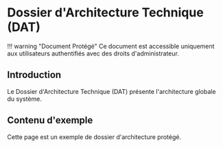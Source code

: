 # Dossier d'Architecture Technique (DAT)

!!! warning "Document Protégé"
    Ce document est accessible uniquement aux utilisateurs authentifiés avec des droits d'administrateur.

## Introduction

Le Dossier d'Architecture Technique (DAT) présente l'architecture globale du système.

## Contenu d'exemple

Cette page est un exemple de dossier d'architecture protégé.